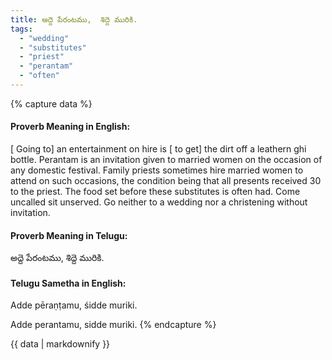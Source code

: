 ```yaml
---
title: అద్దె పేరంటము,  శిద్దె మురికి.
tags:
  - "wedding"
  - "substitutes"
  - "priest"
  - "perantam"
  - "often"
---
```


{% capture data %}
#### Proverb Meaning in English:
[ Going to] an entertainment on hire is [ to get] the dirt off a leathern ghi bottle.
Perantam is an invitation given to married women on the occasion of any domestic festival. Family priests sometimes hire married women to attend on such occasions, the condition being that all presents received 30 to the priest. The food set before these substitutes is often had.
Come uncalled sit unserved.
Go neither to a wedding nor a christening without invitation.

#### Proverb Meaning in Telugu:
అద్దె పేరంటము,  శిద్దె మురికి.

#### Telugu Sametha in English:
Adde pēraṇṭamu,  śidde muriki.

Adde perantamu,  sidde muriki.
{% endcapture %}

{{ data | markdownify }}

